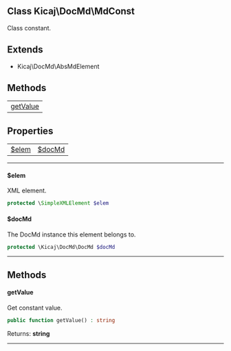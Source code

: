 ## Class Kicaj\DocMd\MdConst
Class constant.

## Extends

- Kicaj\DocMd\AbsMdElement

## Methods

|                    |
| ------------------ |
[getValue](#getvalue)|

## Properties

|                |                |
| -------------- | -------------- |
 [$elem](#elem) |[$docMd](#docmd)|

-------

#### $elem
XML element.

```php
protected \SimpleXMLElement $elem
```

#### $docMd
The DocMd instance this element belongs to.

```php
protected \Kicaj\DocMd\DocMd $docMd
```

-------
## Methods
#### getValue
Get constant value.
```php
public function getValue() : string
```

Returns: **string**

-------
